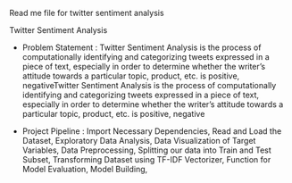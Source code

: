 Read me file for twitter sentiment analysis

Twitter Sentiment Analysis

- Problem Statement :
Twitter Sentiment Analysis is the process of computationally identifying and categorizing tweets expressed in a piece of text, especially in order to determine whether the       writer’s attitude towards a particular topic, product, etc. is positive, negativeTwitter Sentiment Analysis is the process of computationally identifying and categorizing tweets expressed in a piece of text, especially in order to determine whether the writer’s attitude towards a particular topic, product, etc. is positive, negative

- Project Pipeline :
Import Necessary Dependencies,
Read and Load the Dataset,
Exploratory Data Analysis,
Data Visualization of Target Variables,
Data Preprocessing,
Splitting our data into Train and Test Subset,
Transforming Dataset using TF-IDF Vectorizer,
Function for Model Evaluation,
Model Building,

